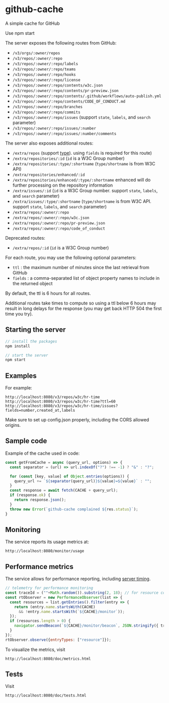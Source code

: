 # github-cache

A simple cache for GitHub

Use npm start

The server exposes the following routes from GitHub:

- `/v3/orgs/:owner/repos`
- `/v3/repos/:owner/:repo`
- `/v3/repos/:owner/:repo/labels`
- `/v3/repos/:owner/:repo/teams`
- `/v3/repos/:owner/:repo/hooks`
- `/v3/repos/:owner/:repo/license`
- `/v3/repos/:owner/:repo/contents/w3c.json`
- `/v3/repos/:owner/:repo/contents/pr-preview.json`
- `/v3/repos/:owner/:repo/contents/.github/workflows/auto-publish.yml`
- `/v3/repos/:owner/:repo/contents/CODE_OF_CONDUCT.md`
- `/v3/repos/:owner/:repo/branches`
- `/v3/repos/:owner/:repo/commits`
- `/v3/repos/:owner/:repo/issues` (support `state`, `labels`, and `search` parameter)
- `/v3/repos/:owner/:repo/issues/:number`
- `/v3/repos/:owner/:repo/issues/:number/comments`

The server also exposes additional routes:

- `/extra/repos` (support [type](https://w3c.github.io/w3c.json.html#repo-type)). using `fields` is required for this route)
- `/extra/repositories/:id` (`id` is a W3C Group number)
- `/extra/repositories/:type/:shortname` (`type/shortname` is from W3C API)
- `/extra/repositories/enhanced/:id`
- `/extra/repositories/enhanced/:type/:shortname`
  enhanced will do further processing on the repository information
- `/extra/issues/:id` (`id` is a W3C Group number. support `state`, `labels`, and `search` parameter)
- `/extra/issues/:type/:shortname` (`type/shortname` is from W3C API. support `state`, `labels`, and `search` parameter)
- `/extra/repos/:owner/:repo`
- `/extra/repos/:owner/:repo/w3c.json`
- `/extra/repos/:owner/:repo/pr-preview.json`
- `/extra/repos/:owner/:repo/code_of_conduct`

Deprecated routes:
- `/extra/repos/:id` (`id` is a W3C Group number)


For each route, you may use the following optional parameters:

- `ttl` : the maximum number of minutes since the last retrieval from GitHub
- `fields` : a comma-separated list of object property names to include in the returned object

By default, the ttl is 6 hours for all routes.

Additional routes take times to compute so using a ttl below 6 hours may result in long delays for the response (you may get back HTTP 504 the first time you try).

## Starting the server

```js
// install the packages
npm install

// start the server
npm start
```

## Examples

For example:

    http://localhost:8080/v3/repos/w3c/hr-time
    http://localhost:8080/v3/repos/w3c/hr-time?ttl=60
    http://localhost:8080/v3/repos/w3c/hr-time/issues?fields=number,created_at,labels

Make sure to set up config.json properly, including the CORS allowed origins.

## Sample code

Example of the cache used in code:

```js
const getFromCache = async (query_url, options) => {
  const separator = (url) => url.indexOf("?") !== -1) ? "&" : "?";

  for (const [key, value] of Object.entries(options)) {
    query_url += `${separator(query_url)}${value}=${value}` : "";
  }
  const response = await fetch(CACHE + query_url);
  if (response.ok) {
    return response.json();
  }
  throw new Error(`github-cache complained ${res.status}`);
}
```

## Monitoring

The service reports its usage metrics at:

    http://localhost:8080/monitor/usage

## Performance metrics

The service allows for performance reporting, including [server timing](https://w3c.github.io/server-timing/).

```js
// telemetry for performance monitoring
const traceId = (""+Math.random()).substring(2, 18); // for resource correlation
const rtObserver = new PerformanceObserver(list => {
  const resources = list.getEntries().filter(entry => {
    return (entry.name.startsWith(CACHE)
      && !entry.name.startsWith(`${CACHE}/monitor`));
  });
  if (resources.length > 0) {
    navigator.sendBeacon(`${CACHE}/monitor/beacon`, JSON.stringify({ traceId, resources }));
  }
});
rtObserver.observe({entryTypes: ["resource"]});
```

To visualize the metrics, visit

    http://localhost:8080/doc/metrics.html

## Tests

Visit

    http://localhost:8080/doc/tests.html

